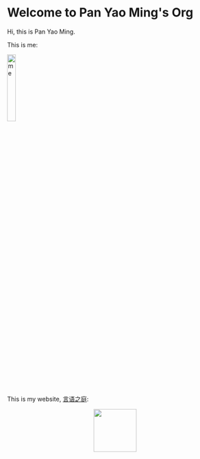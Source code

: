 # Welcome to Pan Yao Ming's Org

Hi, this is Pan Yao Ming.

This is me:

<img src="https://cdn.jsdelivr.net/gh/gtb-2022-pan-yaoming/.github@main/profile/assets/cv.jpg" alt="me" width="20%" />

This is my website, [言语之庭](https://izypd.com):

<p align="center">
  <a href="https://izypd.com">
    <img width="100" src="https://cdn.jsdelivr.net/gh/izypd/Gauss@main/blog/favicon.svg">
  </a>
</p>
